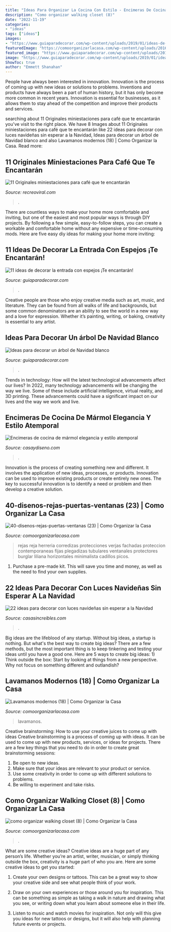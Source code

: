 ```yaml
---
title: "Ideas Para Organizar La Cocina Con Estilo - Encimeras De Cocina De Mármol Elegancia Y Estilo Atemporal"
description: "Como organizar walking closet (8)"
date: "2022-11-19"
categories:
- "ideas"
tags: ["ideas"]
images:
- "https://www.guiaparadecorar.com/wp-content/uploads/2019/01/ideas-de-decorar-la-entrada-con-espejos5.jpg"
featuredImage: "https://comoorganizarlacasa.com/wp-content/uploads/2016/04/Lavamanos-modernos-18.jpg"
featured_image: "https://www.guiaparadecorar.com/wp-content/uploads/2019/01/ideas-de-decorar-la-entrada-con-espejos5.jpg"
image: "https://www.guiaparadecorar.com/wp-content/uploads/2019/01/ideas-de-decorar-la-entrada-con-espejos5.jpg"
ShowToc: true
author: "Emmett Shanahan"
---
```



People have always been interested in innovation. Innovation is the process of coming up with new ideas or solutions to problems. Inventions and products have always been a part of human history, but it has only become more common in recent years. Innovation is essential for businesses, as it allows them to stay ahead of the competition and improve their products and services.

	

		
searching about 11 Originales miniestaciones para café que te encantarán you've visit to the right place. We have 8 Images about 11 Originales miniestaciones para café que te encantarán like 22 ideas para decorar con luces navideñas sin esperar a la Navidad, Ideas para decorar un árbol de Navidad blanco and also Lavamanos modernos (18) | Como Organizar la Casa. Read more:
		
    
## 11 Originales Miniestaciones Para Café Que Te Encantarán

<img loading=lazy src="https://www.recreoviral.com/wp-content/uploads/2018/09/café-recreoviral.com-9.jpg" onerror="this.onerror=null;this.src='https://tse4.mm.bing.net/th?id=OIP.PhVbmcIamOuN3pLLRCEEvQHaLI&amp;pid=15.1';" alt="11 Originales miniestaciones para café que te encantarán">

_Source: recreoviral.com_

>. 

	

There are countless ways to make your home more comfortable and inviting, but one of the easiest and most popular ways is through DIY projects. By following a few simple, easy-to-follow steps, you can create a workable and comfortable home without any expensive or time-consuming mods. Here are five easy diy ideas for making your home more inviting: 

    
## 11 Ideas De Decorar La Entrada Con Espejos ¡Te Encantarán!

<img loading=lazy src="https://www.guiaparadecorar.com/wp-content/uploads/2019/01/ideas-de-decorar-la-entrada-con-espejos5.jpg" onerror="this.onerror=null;this.src='https://tse1.mm.bing.net/th?id=OIP.OnHqXM1dugRek1DMKtVlKQHaLH&amp;pid=15.1';" alt="11 ideas de decorar la entrada con espejos ¡Te encantarán!">

_Source: guiaparadecorar.com_

>. 

	

Creative people are those who enjoy creative media such as art, music, and literature. They can be found from all walks of life and backgrounds, but some common denominators are an ability to see the world in a new way and a love for expression. Whether it’s painting, writing, or baking, creativity is essential to any artist.

    
## Ideas Para Decorar Un árbol De Navidad Blanco

<img loading=lazy src="http://www.guiaparadecorar.com/wp-content/uploads/2017/12/arbol-navidad-blanco-15.jpg" onerror="this.onerror=null;this.src='https://tse2.mm.bing.net/th?id=OIP.NlvdIGSXE0Nby5GcM4VNlgHaKW&amp;pid=15.1';" alt="Ideas para decorar un árbol de Navidad blanco">

_Source: guiaparadecorar.com_

>. 

	

Trends in technology: How will the latest technological advancements affect our lives?
In 2022, many technology advancements will be changing the way we live. Some of these include artificial intelligence, virtual reality, and 3D printing. These advancements could have a significant impact on our lives and the way we work and live.

    
## Encimeras De Cocina De Mármol Elegancia Y Estilo Atemporal

<img loading=lazy src="https://casaydiseno.com/wp-content/uploads/2015/05/ideas-cocina-encimera-horno-marmol.jpg" onerror="this.onerror=null;this.src='https://tse1.mm.bing.net/th?id=OIP.88214T8FMd2g96FO8MXkTAHaLH&amp;pid=15.1';" alt="Encimeras de cocina de mármol elegancia y estilo atemporal">

_Source: casaydiseno.com_

>. 

	

Innovation is the process of creating something new and different. It involves the application of new ideas, processes, or products. Innovation can be used to improve existing products or create entirely new ones. The key to successful innovation is to identify a need or problem and then develop a creative solution.

    
## 40-disenos-rejas-puertas-ventanas (23) | Como Organizar La Casa

<img loading=lazy src="https://comoorganizarlacasa.com/wp-content/uploads/2017/04/40-disenos-rejas-puertas-ventanas-23-225x300.jpg" onerror="this.onerror=null;this.src='https://tse2.mm.bing.net/th?id=OIP.R3NrAhnLP3UH8GR3t3AbqwAAAA&amp;pid=15.1';" alt="40-disenos-rejas-puertas-ventanas (23) | Como Organizar la Casa">

_Source: comoorganizarlacasa.com_

>rejas reja herreria corredizas protecciones verjas fachadas proteccion contemporaneas fijas plegadizas tubulares ventanales protectores burglar liliana horizontales minimalista cadillos picos. 

	

1. Purchase a pre-made kit. This will save you time and money, as well as the need to find your own supplies.

    
## 22 Ideas Para Decorar Con Luces Navideñas Sin Esperar A La Navidad

<img loading=lazy src="http://casasincreibles.com/wp-content/uploads/2014/11/luces-navidad-habitacion-15.jpg" onerror="this.onerror=null;this.src='https://tse3.mm.bing.net/th?id=OIP.FlJ5R5TePZLcPr_7jz3ivgHaJ4&amp;pid=15.1';" alt="22 ideas para decorar con luces navideñas sin esperar a la Navidad">

_Source: casasincreibles.com_

>. 

	

Big ideas are the lifeblood of any startup. Without big ideas, a startup is nothing. But what's the best way to create big ideas? There are a few methods, but the most important thing is to keep tinkering and testing your ideas until you have a good one. Here are 5 ways to create big ideas: 1) Think outside the box: Start by looking at things from a new perspective. Why not focus on something different and outlandish?

    
## Lavamanos Modernos (18) | Como Organizar La Casa

<img loading=lazy src="https://comoorganizarlacasa.com/wp-content/uploads/2016/04/Lavamanos-modernos-18.jpg" onerror="this.onerror=null;this.src='https://tse3.mm.bing.net/th?id=OIP.aMfXpnrt7Zy3fdZzyI9bjwAAAA&amp;pid=15.1';" alt="Lavamanos modernos (18) | Como Organizar la Casa">

_Source: comoorganizarlacasa.com_

>lavamanos. 

	

Creative brainstorming: How to use your creative juices to come up with ideas
Creative brainstorming is a process of coming up with ideas. It can be used to come up with new products, services, or ideas for projects. There are a few key things that you need to do in order to create great brainstorming sessions:
1. Be open to new ideas.
2. Make sure that your ideas are relevant to your product or service.
3. Use some creativity in order to come up with different solutions to problems.
4. Be willing to experiment and take risks.

    
## Como Organizar Walking Closet (8) | Como Organizar La Casa

<img loading=lazy src="https://comoorganizarlacasa.com/wp-content/uploads/2016/03/como-organizar-walking-closet-8-225x300.jpg" onerror="this.onerror=null;this.src='https://tse2.mm.bing.net/th?id=OIP.5kn3v_BfqWdhouJiYB7wSgAAAA&amp;pid=15.1';" alt="como organizar walking closet (8) | Como Organizar la Casa">

_Source: comoorganizarlacasa.com_

>. 

	

What are some creative ideas?
Creative ideas are a huge part of any person’s life. Whether you’re an artist, writer, musician, or simply thinking outside the box, creativity is a huge part of who you are. Here are some creative ideas to get you started:
1. Create your own designs or tattoos. This can be a great way to show your creative side and see what people think of your work.

2. Draw on your own experiences or those around you for inspiration. This can be something as simple as taking a walk in nature and drawing what you see, or writing down what you learn about someone else in their life.

3. Listen to music and watch movies for inspiration. Not only will this give you ideas for new tattoos or designs, but it will also help with planning future events or projects.


